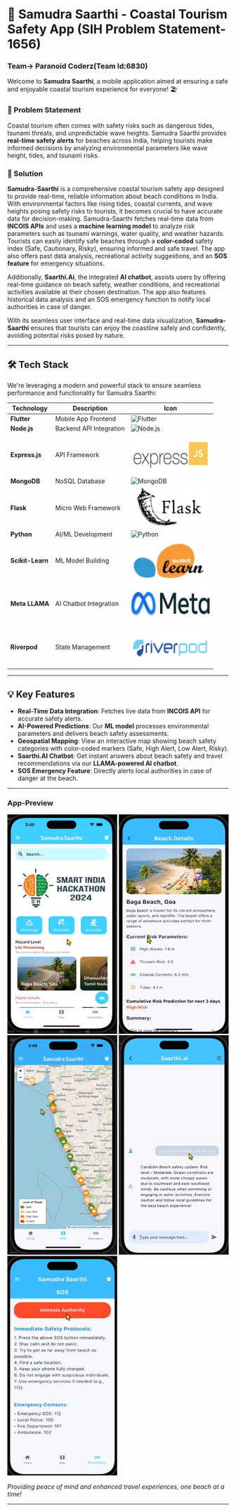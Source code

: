 # 🌊 Samudra Saarthi - Coastal Tourism Safety App (SIH Problem Statement- 1656)
### Team-> Paranoid Coderz(Team Id:6830)

Welcome to **Samudra Saarthi**, a mobile application aimed at ensuring a safe and enjoyable coastal tourism experience for everyone! 🏖️

### 📜 Problem Statement
Coastal tourism often comes with safety risks such as dangerous tides, tsunami threats, and unpredictable wave heights. Samudra Saarthi provides **real-time safety alerts** for beaches across India, helping tourists make informed decisions by analyzing environmental parameters like wave height, tides, and tsunami risks.

### 🚀 Solution

**Samudra-Saarthi** is a comprehensive coastal tourism safety app designed to provide real-time, reliable information about beach conditions in India. With environmental factors like rising tides, coastal currents, and wave heights posing safety risks to tourists, it becomes crucial to have accurate data for decision-making. Samudra-Saarthi fetches real-time data from **INCOIS APIs** and uses a **machine learning model** to analyze risk parameters such as tsunami warnings, water quality, and weather hazards. Tourists can easily identify safe beaches through a **color-coded** safety index (Safe, Cautionary, Risky), ensuring informed and safe travel. The app also offers past data analysis, recreational activity suggestions, and an **SOS feature** for emergency situations.

Additionally, **Saarthi.Ai**, the integrated **AI chatbot**, assists users by offering real-time guidance on beach safety, weather conditions, and recreational activities available at their chosen destination. The app also features historical data analysis and an SOS emergency function to notify local authorities in case of danger.

With its seamless user interface and real-time data visualization, **Samudra-Saarthi** ensures that tourists can enjoy the coastline safely and confidently, avoiding potential risks posed by nature.


---

## 🛠️ Tech Stack

We're leveraging a modern and powerful stack to ensure seamless performance and functionality for Samudra Saarthi:

| **Technology**  | **Description**  | **Icon** |
|-----------------|------------------|----------|
| **Flutter**     | Mobile App Frontend | ![Flutter](https://img.icons8.com/color/48/000000/flutter.png) |
| **Node.js**     | Backend API Integration | ![Node.js](https://img.icons8.com/color/48/000000/nodejs.png) |
| **Express.js**  | API Framework | <img src="https://github.com/pianist22/Images/blob/main/Express%2Cjs.png" alt="Flutter" width="180" height='90'> |
| **MongoDB**     | NoSQL Database | ![MongoDB](https://img.icons8.com/color/48/000000/mongodb.png) |
| **Flask**       | Micro Web Framework | <img src="https://github.com/pianist22/Images/blob/main/Flask.png" alt="Flutter" width="180" height='90'> |
| **Python**      | AI/ML Development | ![Python](https://img.icons8.com/color/48/000000/python.png) |
| **Scikit-Learn**| ML Model Building | <img src="https://github.com/pianist22/Images/blob/main/Scikit-learn.png" alt="Flutter" width="180" height='90'>|
| **Meta LLAMA**  | AI Chatbot Integration | <img src="https://github.com/pianist22/Images/blob/main/Meta.png" alt="Flutter" width="180" height='90'> |
| **Riverpod**    | State Management | <img src="https://github.com/pianist22/Images/blob/main/riverpod.png" alt="Flutter" width="180" height='90'> |

---

## 💡 Key Features

- **Real-Time Data Integration**: Fetches live data from **INCOIS API** for accurate safety alerts.
- **AI-Powered Predictions**: Our **ML model** processes environmental parameters and delivers beach safety assessments.
- **Geospatial Mapping**: View an interactive map showing beach safety categories with color-coded markers (Safe, High Alert, Low Alert, Risky).
- **Saarthi.AI Chatbot**: Get instant answers about beach safety and travel recommendations via our **LLAMA-powered AI chatbot**.
- **SOS Emergency Feature**: Directly alerts local authorities in case of danger at the beach.
  

---

### App-Preview
<p>
<img src="https://github.com/pianist22/Images/blob/main/AppPreview.jpeg" alt="Flutter" width="250" height='500'>
<img src="https://github.com/pianist22/Images/blob/main/App_dashboard.png" alt="Flutter" width="250" height='500'>
<img src="https://github.com/pianist22/Images/blob/main/GeospatialMapping.png" alt="Flutter" width="250" height='500'>
<img src="https://github.com/pianist22/Images/blob/main/Saarthi.Ai.png" alt="Flutter" width="250" height='500'>
<img src="https://github.com/pianist22/Images/blob/main/Sos%20Alert.png" alt="Flutter" width="250" height='500'>
</p>

*Providing peace of mind and enhanced travel experiences, one beach at a time!*

---
